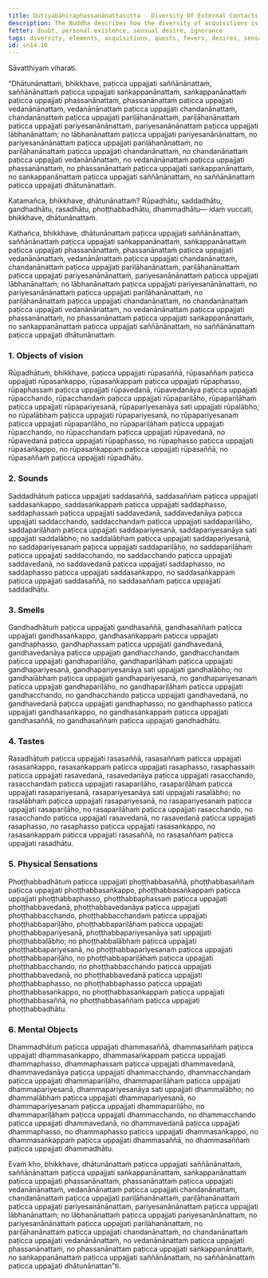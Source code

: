 ```yaml
---
title: Dutiyabāhiraphassanānattasutta - Diversity Of External Contacts (Second)
description: The Buddha describes how the diversity of acquisitions is not the cause for the arising of diversity of fevers, desires, sensations connected with contact, contacts, intentions, perceptions, and elements. Rather, dependent on the diversity of elements, there arises a diversity of perceptions, intentions, contacts, sensations connected with contact, desires, fevers, quests, and acquisitions.
fetter: doubt, personal existence, sensual desire, ignorance
tags: diversity, elements, acquisitions, quests, fevers, desires, sensations, contacts, intentions, perceptions, objects of vision, sounds, smells, tastes, physical sensations, mental objects, form element, sound element, odor element, taste element, touch element, six sense bases, sn, sn12-21, sn14
id: sn14.10
---
```


Sāvatthiyaṁ viharati.

“Dhātunānattaṁ, bhikkhave, paṭicca uppajjati saññānānattaṁ,
saññānānattaṁ paṭicca uppajjati saṅkappanānattaṁ,
saṅkappanānattaṁ paṭicca uppajjati phassanānattaṁ,
phassanānattaṁ paṭicca uppajjati vedanānānattaṁ,
vedanānānattaṁ paṭicca uppajjati chandanānattaṁ,
chandanānattaṁ paṭicca uppajjati pariḷāhanānattaṁ,
pariḷāhanānattaṁ paṭicca uppajjati pariyesanānānattaṁ,
pariyesanānānattaṁ paṭicca uppajjati lābhanānattaṁ;
no lābhanānattaṁ paṭicca uppajjati pariyesanānānattaṁ,
no pariyesanānānattaṁ paṭicca uppajjati pariḷāhanānattaṁ,
no pariḷāhanānattaṁ paṭicca uppajjati chandanānattaṁ,
no chandanānattaṁ paṭicca uppajjati vedanānānattaṁ,
no vedanānānattaṁ paṭicca uppajjati phassanānattaṁ,
no phassanānattaṁ paṭicca uppajjati saṅkappanānattaṁ,
no saṅkappanānattaṁ paṭicca uppajjati saññānānattaṁ,
no saññānānattaṁ paṭicca uppajjati dhātunānattaṁ.

Katamañca, bhikkhave, dhātunānattaṁ? Rūpadhātu, saddadhātu, gandhadhātu, rasadhātu, phoṭṭhabbadhātu, dhammadhātu— idaṁ vuccati, bhikkhave, dhātunānattaṁ.

Kathañca, bhikkhave, dhātunānattaṁ paṭicca uppajjati saññānānattaṁ,
saññānānattaṁ paṭicca uppajjati saṅkappanānattaṁ,
saṅkappanānattaṁ paṭicca uppajjati phassanānattaṁ,
phassanānattaṁ paṭicca uppajjati vedanānānattaṁ,
vedanānānattaṁ paṭicca uppajjati chandanānattaṁ,
chandanānattaṁ paṭicca uppajjati pariḷāhanānattaṁ,
pariḷāhanānattaṁ paṭicca uppajjati pariyesanānānattaṁ,
pariyesanānānattaṁ paṭicca uppajjati lābhanānattaṁ;
no lābhanānattaṁ paṭicca uppajjati pariyesanānānattaṁ,
no pariyesanānānattaṁ paṭicca uppajjati pariḷāhanānattaṁ,
no pariḷāhanānattaṁ paṭicca uppajjati chandanānattaṁ,
no chandanānattaṁ paṭicca uppajjati vedanānānattaṁ,
no vedanānānattaṁ paṭicca uppajjati phassanānattaṁ,
no phassanānattaṁ paṭicca uppajjati saṅkappanānattaṁ,
no saṅkappanānattaṁ paṭicca uppajjati saññānānattaṁ,
no saññānānattaṁ paṭicca uppajjati dhātunānattaṁ.

### 1. Objects of vision

Rūpadhātuṁ, bhikkhave, paṭicca uppajjati rūpasaññā,
rūpasaññaṁ paṭicca uppajjati rūpasaṅkappo,
rūpasaṅkappaṁ paṭicca uppajjati rūpaphasso,
rūpaphassaṁ paṭicca uppajjati rūpavedanā,
rūpavedanāya paṭicca uppajjati rūpacchando,
rūpacchandaṁ paṭicca uppajjati rūpapariḷāho,
rūpapariḷāhaṁ paṭicca uppajjati rūpapariyesanā,
rūpapariyesanāya sati uppajjati rūpalābho;
no rūpalābhaṁ paṭicca uppajjati rūpapariyesanā,
no rūpapariyesanaṁ paṭicca uppajjati rūpapariḷāho,
no rūpapariḷāhaṁ paṭicca uppajjati rūpacchando,
no rūpacchandaṁ paṭicca uppajjati rūpavedanā,
no rūpavedanā paṭicca uppajjati rūpaphasso,
no rūpaphasso paṭicca uppajjati rūpasaṅkappo,
no rūpasaṅkappaṁ paṭicca uppajjati rūpasaññā,
no rūpasaññaṁ paṭicca uppajjati rūpadhātu.

### 2. Sounds

Saddadhātuṁ paṭicca uppajjati saddasaññā,
saddasaññaṁ paṭicca uppajjati saddasaṅkappo,
saddasaṅkappaṁ paṭicca uppajjati saddaphasso,
saddaphassaṁ paṭicca uppajjati saddavedanā,
saddavedanāya paṭicca uppajjati saddacchando,
saddacchandaṁ paṭicca uppajjati saddapariḷāho,
saddapariḷāhaṁ paṭicca uppajjati saddapariyesanā,
saddapariyesanāya sati uppajjati saddalābho;
no saddalābhaṁ paṭicca uppajjati saddapariyesanā,
no saddapariyesanaṁ paṭicca uppajjati saddapariḷāho,
no saddapariḷāhaṁ paṭicca uppajjati saddacchando,
no saddacchando paṭicca uppajjati saddavedanā,
no saddavedanā paṭicca uppajjati saddaphasso,
no saddaphasso paṭicca uppajjati saddasaṅkappo,
no saddasaṅkappaṁ paṭicca uppajjati saddasaññā,
no saddasaññaṁ paṭicca uppajjati saddadhātu.

### 3. Smells

Gandhadhātuṁ paṭicca uppajjati gandhasaññā,
gandhasaññaṁ paṭicca uppajjati gandhasaṅkappo,
gandhasaṅkappaṁ paṭicca uppajjati gandhaphasso,
gandhaphassaṁ paṭicca uppajjati gandhavedanā,
gandhavedanāya paṭicca uppajjati gandhacchando,
gandhacchandaṁ paṭicca uppajjati gandhapariḷāho,
gandhapariḷāhaṁ paṭicca uppajjati gandhapariyesanā,
gandhapariyesanāya sati uppajjati gandhalābho;
no gandhalābhaṁ paṭicca uppajjati gandhapariyesanā,
no gandhapariyesanaṁ paṭicca uppajjati gandhapariḷāho,
no gandhapariḷāhaṁ paṭicca uppajjati gandhacchando,
no gandhacchando paṭicca uppajjati gandhavedanā,
no gandhavedanā paṭicca uppajjati gandhaphasso,
no gandhaphasso paṭicca uppajjati gandhasaṅkappo,
no gandhasaṅkappaṁ paṭicca uppajjati gandhasaññā,
no gandhasaññaṁ paṭicca uppajjati gandhadhātu.

### 4. Tastes

Rasadhātuṁ paṭicca uppajjati rasasaññā,
rasasaññaṁ paṭicca uppajjati rasasaṅkappo,
rasasaṅkappaṁ paṭicca uppajjati rasaphasso,
rasaphassaṁ paṭicca uppajjati rasavedanā,
rasavedanāya paṭicca uppajjati rasacchando,
rasacchandaṁ paṭicca uppajjati rasapariḷāho,
rasapariḷāhaṁ paṭicca uppajjati rasapariyesanā,
rasapariyesanāya sati uppajjati rasalābho;
no rasalābhaṁ paṭicca uppajjati rasapariyesanā,
no rasapariyesanaṁ paṭicca uppajjati rasapariḷāho,
no rasapariḷāhaṁ paṭicca uppajjati rasacchando,
no rasacchando paṭicca uppajjati rasavedanā,
no rasavedanā paṭicca uppajjati rasaphasso,
no rasaphasso paṭicca uppajjati rasasaṅkappo,
no rasasaṅkappaṁ paṭicca uppajjati rasasaññā,
no rasasaññaṁ paṭicca uppajjati rasadhātu.

### 5. Physical Sensations

Phoṭṭhabbadhātuṁ paṭicca uppajjati phoṭṭhabbasaññā,
phoṭṭhabbasaññaṁ paṭicca uppajjati phoṭṭhabbasaṅkappo,
phoṭṭhabbasaṅkappaṁ paṭicca uppajjati phoṭṭhabbaphasso,
phoṭṭhabbaphassaṁ paṭicca uppajjati phoṭṭhabbavedanā,
phoṭṭhabbavedanāya paṭicca uppajjati phoṭṭhabbacchando,
phoṭṭhabbacchandaṁ paṭicca uppajjati phoṭṭhabbapariḷāho,
phoṭṭhabbapariḷāhaṁ paṭicca uppajjati phoṭṭhabbapariyesanā,
phoṭṭhabbapariyesanāya sati uppajjati phoṭṭhabbalābho;
no phoṭṭhabbalābhaṁ paṭicca uppajjati phoṭṭhabbapariyesanā,
no phoṭṭhabbapariyesanaṁ paṭicca uppajjati phoṭṭhabbapariḷāho,
no phoṭṭhabbapariḷāhaṁ paṭicca uppajjati phoṭṭhabbacchando,
no phoṭṭhabbacchando paṭicca uppajjati phoṭṭhabbavedanā,
no phoṭṭhabbavedanā paṭicca uppajjati phoṭṭhabbaphasso,
no phoṭṭhabbaphasso paṭicca uppajjati phoṭṭhabbasaṅkappo,
no phoṭṭhabbasaṅkappaṁ paṭicca uppajjati phoṭṭhabbasaññā,
no phoṭṭhabbasaññaṁ paṭicca uppajjati phoṭṭhabbadhātu.

### 6. Mental Objects

Dhammadhātuṁ paṭicca uppajjati dhammasaññā,
dhammasaññaṁ paṭicca uppajjati dhammasaṅkappo,
dhammasaṅkappaṁ paṭicca uppajjati dhammaphasso,
dhammaphassaṁ paṭicca uppajjati dhammavedanā,
dhammavedanāya paṭicca uppajjati dhammacchando,
dhammacchandaṁ paṭicca uppajjati dhammapariḷāho,
dhammapariḷāhaṁ paṭicca uppajjati dhammapariyesanā,
dhammapariyesanāya sati uppajjati dhammalābho;
no dhammalābhaṁ paṭicca uppajjati dhammapariyesanā,
no dhammapariyesanaṁ paṭicca uppajjati dhammapariḷāho,
no dhammapariḷāhaṁ paṭicca uppajjati dhammacchando,
no dhammacchando paṭicca uppajjati dhammavedanā,
no dhammavedanā paṭicca uppajjati dhammaphasso,
no dhammaphasso paṭicca uppajjati dhammasaṅkappo,
no dhammasaṅkappaṁ paṭicca uppajjati dhammasaññā,
no dhammasaññaṁ paṭicca uppajjati dhammadhātu.

Evaṁ kho, bhikkhave, dhātunānattaṁ paṭicca uppajjati saññānānattaṁ,  saññānānattaṁ paṭicca uppajjati saṅkappanānattaṁ, saṅkappanānattaṁ paṭicca uppajjati phassanānattaṁ, phassanānattaṁ paṭicca uppajjati vedanānānattaṁ, vedanānānattaṁ paṭicca uppajjati chandanānattaṁ, chandanānattaṁ paṭicca uppajjati pariḷāhanānattaṁ, pariḷāhanānattaṁ paṭicca uppajjati pariyesanānānattaṁ, pariyesanānānattaṁ paṭicca uppajjati lābhanānattaṁ; no lābhanānattaṁ paṭicca uppajjati pariyesanānānattaṁ, no pariyesanānānattaṁ paṭicca uppajjati pariḷāhanānattaṁ, no pariḷāhanānattaṁ paṭicca uppajjati chandanānattaṁ, no chandanānattaṁ paṭicca uppajjati vedanānānattaṁ, no vedanānānattaṁ paṭicca uppajjati phassanānattaṁ, no phassanānattaṁ paṭicca uppajjati saṅkappanānattaṁ, no saṅkappanānattaṁ paṭicca uppajjati saññānānattaṁ, no saññānānattaṁ paṭicca uppajjati dhātunānattan”ti.